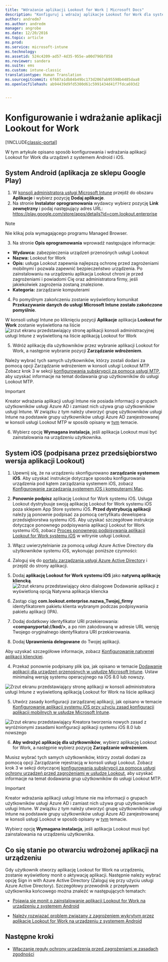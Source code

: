 ```yaml
---
title: "Wdrażanie aplikacji Lookout for Work | Microsoft Docs"
description: "Konfiguruj i wdrażaj aplikacje Lookout for Work dla systemu Android."
author: andredm7
ms.author: andredm
manager: angrobe
ms.date: 12/20/2016
ms.topic: article
ms.prod: 
ms.service: microsoft-intune
ms.technology: 
ms.assetid: 524c4209-ad57-4d35-955e-a00d796bf858
ms.reviewer: sandera
ms.suite: ems
ms.custom: intune-classic
translationtype: Human Translation
ms.sourcegitcommit: 6f687a1db84b49bc173d2067ab95598b4485daa8
ms.openlocfilehash: ab94439d9fd5300d61c5991434d41f7fdca693d2


---
```


# <a name="configure-and-deploy-lookout-for-work-apps"></a>Konfigurowanie i wdrażanie aplikacji Lookout for Work

[!INCLUDE[classic-portal](../includes/classic-portal.md)]

W tym artykule opisano sposób konfigurowania i wdrażania aplikacji Lookout for Work dla urządzeń z systemem Android i iOS.

## <a name="android-google-play-store-app"></a>System Android (aplikacja ze sklepu Google Play)

1.    W [konsoli administratora usługi Microsoft Intune](https://manage.microsoft.com) przejdź do obszaru **Aplikacje** i wybierz pozycję **Dodaj aplikacje**.
2.    Na stronie **Instalator oprogramowania** wydawcy wybierz pozycję **Link zewnętrzny** i podaj następujący adres URL: https://play.google.com/store/apps/details?id=com.lookout.enterprise
  >[!NOTE]
  >Nie klikaj pola wymagającego programu Managed Browser.

3.    Na stronie **Opis oprogramowania** wprowadź następujące informacje:
  * **Wydawca:** zabezpieczenia urządzeń przenośnych usługi Lookout
  * **Nazwa:** Lookout for Work
  * **Opis:** usługa Lookout zapewnia najlepszą ochronę przed zagrożeniami mobilnymi i pozwala zapewnić bezpieczeństwo urządzenia. Po zainstalowaniu na urządzeniu aplikacja Lookout chroni je przed zagrożeniami i powiadomi Cię oraz administratora firmy, jeśli jakiekolwiek zagrożenia zostaną znalezione.
  * **Kategoria:** zarządzanie komputerami

4. Po pomyślnym zakończeniu zostanie wyświetlony komunikat **Przekazywanie danych do usługi Microsoft Intune zostało zakończone pomyślnie**.

  W konsoli usługi Intune po kliknięciu pozycji **Aplikacje** aplikacja **Lookout for Work** zostanie wyświetlona na liście ![zrzut ekranu przedstawiający stronę aplikacji konsoli administracyjnej usługi Intune z wyświetloną na liście aplikacją Lookout for Work](../media/mtp/lookout-app-listed-intune-console.png)

5. Wdróż aplikację dla użytkowników przez wybranie aplikacji Lookout for Work, a następnie wybranie pozycji **Zarządzanie wdrożeniem**.

  Należy wybrać tych samych użytkowników, którzy zostali dodani za pomocą opcji Zarządzanie wdrożeniem w konsoli usługi Lookout MTP.  Zobacz krok 3 w sekcji [konfigurowania subskrypcji za pomocą usługi MTP](configure-and-deploy-lookout-for-work-apps.md), aby uzyskać informacje na temat dodawania grup użytkowników do usługi Lookout MTP.

  >[!IMPORTANT]
  > Kreator wdrażania aplikacji usługi Intune nie posiada informacji o grupach użytkowników usługi Azure AD i zamiast nich używa grup użytkowników usługi Intune. W związku z tym należy utworzyć grupę użytkowników usługi Intune na podstawie grupy użytkowników usługi Azure AD zarejestrowanej w konsoli usługi Lookout MTP w sposób opisany w [tym](plan-your-user-and-device-groups.md) temacie.

6. Wybierz opcję **Wymagana instalacja**, jeśli aplikacja Lookout musi być zainstalowania na urządzeniu użytkownika.

## <a name="ios-enterprise-signed-version-of-lookout-app"></a>System iOS (podpisana przez przedsiębiorstwo wersja aplikacji Lookout)

1. Upewnij się, że na urządzeniu skonfigurowano **zarządzanie systemem iOS**. Aby uzyskać instrukcje dotyczące sposobu konfigurowania urządzenia pod kątem zarządzania systemem iOS, zobacz [Konfigurowanie zarządzania systemem iOS i komputerami Mac](set-up-ios-and-mac-management-with-microsoft-intune.md).

2. **Ponownie podpisz** aplikację Lookout for Work systemu iOS. Usługa Lookout dystrybuuje swoją aplikację Lookout for Work systemu iOS poza sklepem App Store systemu iOS. **Przed dystrybucją aplikacji** należy ją ponownie podpisać za pomocą certyfikatu dewelopera przedsiębiorstwa systemu iOS. Aby uzyskać szczegółowe instrukcje dotyczące ponownego podpisywania aplikacji Lookout for Work systemu iOS, zobacz [Proces ponownego podpisywania aplikacji Lookout for Work systemu iOS](https://personal.support.lookout.com/hc/en-us/articles/114094038714) w witrynie usługi Lookout.

3. Włącz uwierzytelnianie za pomocą usługi Azure Active Directory dla użytkowników systemu iOS, wykonując poniższe czynności:
  1.  Zaloguj się do [portalu zarządzania usługi Azure Active Directory](https://manage.windowsazure.com) i przejdź do strony aplikacji.
  2.  Dodaj **aplikację Lookout for Work systemu iOS** jako **natywną aplikację kliencką**.
  ![Zrzut ekranu przedstawiający okno dialogowe Dodawanie aplikacji z wyświetloną opcją Natywna aplikacja kliencka](../media/mtp/aad-add-app.png)
  3. Zastąp ciąg **com.lookout.enterprise.nazwa_Twojej_firmy** identyfikatorem pakietu klienta wybranym podczas podpisywania pakietu aplikacji (IPA).
  4.  Dodaj dodatkowy identyfikator URI przekierowania: **&lt;companyportal://kod/>**, a po nim zakodowaną w adresie URL wersję Twojego oryginalnego identyfikatora URI przekierowania.
  5.  Dodaj **Uprawnienia delegowane** do Twojej aplikacji.

  Aby uzyskać szczegółowe informacje, zobacz [Konfigurowanie natywnej aplikacji klienckiej](https://azure.microsoft.com/en-us/documentation/articles/app-service-mobile-how-to-configure-active-directory-authentication/#optional-configure-a-native-client-application).

4. Przekaż ponownie podpisany plik ipa, jak opisano w temacie [Dodawanie aplikacji dla urządzeń przenośnych w usłudze Microsoft Intune](https://docs.microsoft.com/en-us/intune/deploy-use/add-apps-for-mobile-devices-in-microsoft-intune). Ustaw minimalną wersję systemu operacyjnego na iOS 8.0 lub nowszy.

  ![Zrzut ekranu przedstawiający stronę aplikacji w konsoli administratora usługi Intune z wyświetloną aplikacją Lookout for Work na liście aplikacji](../media/mtp/ios-app-uploaded-intune.png)

5. Utwórz zasady konfiguracji zarządzanej aplikacji, jak opisano w temacie [Konfigurowanie aplikacji systemu iOS przy użyciu zasad konfiguracji aplikacji mobilnych w usłudze Microsoft Intune](https://docs.microsoft.com/en-us/intune/deploy-use/configure-ios-apps-with-mobile-app-configuration-policies-in-microsoft-intune).

  ![Zrzut ekranu przedstawiający Kreatora tworzenia nowych zasad z wyróżnionymi zasadami konfiguracji aplikacji systemu iOS 8.0 lub nowszego](../media/mtp/ios-app-config.png)

6. **Aby wdrożyć aplikację dla użytkowników**, wybierz aplikację Lookout for Work, a następnie wybierz pozycję **Zarządzanie wdrożeniem**.

  Musisz wybrać tych samych użytkowników, którzy zostali dodani za pomocą opcji Zarządzanie rejestracją w konsoli usługi Lookout.  Zobacz krok 3 w sekcji dotyczącej [konfigurowania subskrypcji za pomocą usługi ochrony urządzeń przed zagrożeniami w usłudze Lookout](https://docs.microsoft.com/sccm/protect/deploy-use/configure-and-deploy-lookout-for-work-apps), aby uzyskać informacje na temat dodawania grup użytkowników do usługi Lookout MTP.

  >[!IMPORTANT]
  > Kreator wdrażania aplikacji usługi Intune nie ma informacji o grupach użytkowników usługi Azure AD i zamiast nich używa grup użytkowników usługi Intune. W związku z tym należy utworzyć grupę użytkowników usługi Intune na podstawie grupy użytkowników usługi Azure AD zarejestrowanej w konsoli usługi Lookout w sposób opisany w [tym](plan-your-user-and-device-groups.md) temacie.

  Wybierz opcję **Wymagana instalacja**, jeśli aplikacja Lookout musi być zainstalowania na urządzeniu użytkownika.

## <a name="what-happens-when-the-deployed-app-is-opened-on-the-device"></a>Co się stanie po otwarciu wdrożonej aplikacji na urządzeniu

Gdy użytkownik otworzy aplikację Lookout for Work na urządzeniu, zostanie wyświetlony monit o aktywację aplikacji. Następnie należy wybrać opcję Sign in with Azure Active Directory (Zaloguj się przy użyciu usługi Azure Active Directory). Szczegółowy przewodnik z przepływem użytkownika końcowego można znaleźć w następujących tematach:

* [Pojawia się monit o zainstalowanie aplikacji Lookout for Work na urządzeniu z systemem Android](http://docs.microsoft.com/intune/enduser/you-are-prompted-to-install-lookout-for-work-android)

* [Należy rozwiązać problem związany z zagrożeniem wykrytym przez aplikację Lookout for Work na urządzeniu z systemem Android](http://docs.microsoft.com/intune/enduser/you-need-to-resolve-a-threat-found-by-lookout-for-work-android)

## <a name="next-steps"></a>Następne kroki
* [Włączanie reguły ochrony urządzenia przed zagrożeniami w zasadach zgodności](https://docs.microsoft.com/sccm/protect/deploy-use/enable-device-threat-protection-rule-compliance-policy)



<!--HONumber=Feb17_HO4-->


